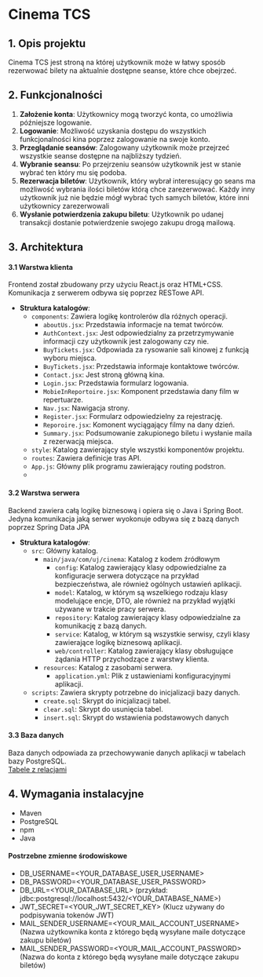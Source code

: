 # Cinema TCS

## 1. Opis projektu
Cinema TCS jest stroną na której użytkownik może w łatwy sposób rezerwować bilety na aktualnie dostępne seanse, które chce obejrzeć.

## 2. Funkcjonalności
1. **Założenie konta**: Użytkownicy mogą tworzyć konta, co umożliwia późniejsze logowanie.
2. **Logowanie**: Możliwość uzyskania dostępu do wszystkich funkcjonalności kina poprzez zalogowanie na swoje konto.
3. **Przeglądanie seansów**: Zalogowany użytkownik może przejrzeć wszystkie seanse dostępne na najbliższy tydzień.
4. **Wybranie seansu**: Po przejrzeniu seansów użytkownik jest w stanie wybrać ten który mu się podoba.
5. **Rezerwacja biletów**: Użytkownik, który wybrał interesujący go seans ma możliwość wybrania ilości biletów którą chce zarezerwować. 
Każdy inny użytkownik już nie będzie mógł wybrać tych samych biletów, które inni użytkownicy zarezerwowali
6. **Wysłanie potwierdzenia zakupu biletu**: Użytkownik po udanej transakcji dostanie potwierdzenie swojego zakupu drogą mailową.

## 3. Architektura

#### 3.1 Warstwa klienta
Frontend został zbudowany przy użyciu React.js oraz HTML+CSS. Komunikacja z serwerem odbywa się poprzez RESTowe API.

- **Struktura katalogów**:
    - `components`: Zawiera logikę kontrolerów dla różnych operacji.
        - `aboutUs.jsx`: Przedstawia informacje na temat twórców.
        - `AuthContext.jsx`: Jest odpowiedzialny za przetrzymywanie informacji czy użytkownik jest zalogowany czy nie.
        - `BuyTickets.jsx`: Odpowiada za rysowanie sali kinowej z funkcją wyboru miejsca.
        - `BuyTickets.jsx`: Przedstawia informaje kontaktowe twórców.
        - `Contact.jsx`: Jest stroną główną kina.
        - `Login.jsx`: Przedstawia formularz logowania.
        - `MobieInReportoire.jsx`: Komponent przedstawia dany film w repertuarze.
        - `Nav.jsx`: Nawigacja strony.
        - `Register.jsx`: Formularz odpowiedzielny za rejestrację.
        - `Reporoire.jsx`: Komonent wyciągający filmy na dany dzień.
        - `Summary.jsx`: Podsumowanie zakupionego biletu i wysłanie maila z rezerwacją miejsca.
    - `style`: Katalog zawierający style wszystki komponentów projektu.
    - `routes`: Zawiera definicje tras API.
    - `App.js`: Główny plik programu zawierający routing podstron.
    - 
#### 3.2 Warstwa serwera
Backend zawiera całą logikę biznesową i opiera się o Java i Spring Boot. Jedyna komunikacja jaką serwer wyokonuje odbywa się z bazą danych poprzez Spring Data JPA

- **Struktura katalogów**:
    - `src`: Główny katalog.
        - `main/java/com/uj/cinema`: Katalog z kodem źródłowym
          - `config`: Katalog zawierający klasy odpowiedzialne za konfiguracje serwera dotyczące na przykład bezpieczeństwa, ale również ogólnych ustawień aplikacji.
          - `model`: Katalog, w którym są wszelkiego rodzaju klasy modelujące encje, DTO, ale również na przykład wyjątki używane w trakcie pracy serwera.
          - `repository`: Katalog zawierający klasy odpowiedzialne za komunikację z bazą danych.
          - `service`: Katalog, w którym są wszystkie serwisy, czyli klasy zawierające logikę biznesową aplikacji.
          - `web/controller`: Katalog zawierający klasy obsługujące żądania HTTP przychodzące z warstwy klienta.
        - `resources`: Katalog z zasobami serwera.
          - `application.yml`: Plik z ustawieniami konfiguracyjnymi aplikacji.
    - `scripts`: Zawiera skrypty potrzebne do inicjalizacji bazy danych.
        - `create.sql`: Skrypt do inicjalizacji tabel.
        - `clear.sql`: Skrypt do usunięcia tabel.
        - `insert.sql`: Skrypt do wstawienia podstawowych danych

#### 3.3 Baza danych
Baza danych odpowiada za przechowywanie danych aplikacji w tabelach bazy PostgreSQL. \
[Tabele z relacjami](assets/database_relations.png)

## 4. Wymagania instalacyjne

- Maven
- PostgreSQL
- npm
- Java

#### Postrzebne zmienne środowiskowe

- DB_USERNAME=<YOUR_DATABASE_USER_USERNAME>
- DB_PASSWORD=<YOUR_DATABASE_USER_PASSWORD>
- DB_URL=<YOUR_DATABASE_URL> (przykład: jdbc:postgresql://localhost:5432/<YOUR_DATABASE_NAME>)
- JWT_SECRET=<YOUR_JWT_SECRET_KEY> (Klucz używany do podpisywania tokenów JWT)
- MAIL_SENDER_USERNAME=<YOUR_MAIL_ACCOUNT_USERNAME> (Nazwa użytkownika konta z którego będą wysyłane maile dotyczące zakupu biletów)
- MAIL_SENDER_PASSWORD=<YOUR_MAIL_ACCOUNT_PASSWORD> (Nazwa do konta z którego będą wysyłane maile dotyczące zakupu biletów)
